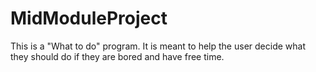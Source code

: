 # MidModuleProject
This is a "What to do" program. It is meant to help the user decide what they should do if they are bored and have free time.
